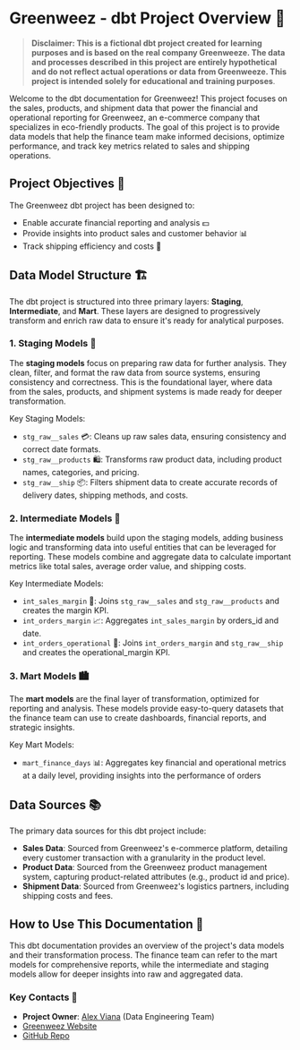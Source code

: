 

# Greenweez - dbt Project Overview 🌿

> **Disclaimer: This is a fictional dbt project created for learning purposes and is based on the real company Greenweeze. The data and processes described in this project are entirely hypothetical and do not reflect actual operations or data from Greenweeze. This project is intended solely for educational and training purposes**.

Welcome to the dbt documentation for Greenweez! This project focuses on the sales, products, and shipment data that power the financial and operational reporting for Greenweez, an e-commerce company that specializes in eco-friendly products. The goal of this project is to provide data models that help the finance team make informed decisions, optimize performance, and track key metrics related to sales and shipping operations.

## Project Objectives 🎯

The Greenweez dbt project has been designed to:

- Enable accurate financial reporting and analysis 💵
- Provide insights into product sales and customer behavior 📊
- Track shipping efficiency and costs 🚚

## Data Model Structure 🏗️

The dbt project is structured into three primary layers: **Staging**, **Intermediate**, and **Mart**. These layers are designed to progressively transform and enrich raw data to ensure it's ready for analytical purposes.

### 1. Staging Models 🧹

The **staging models** focus on preparing raw data for further analysis. They clean, filter, and format the raw data from source systems, ensuring consistency and correctness. This is the foundational layer, where data from the sales, products, and shipment systems is made ready for deeper transformation.

Key Staging Models:

- `stg_raw__sales` 💳: Cleans up raw sales data, ensuring consistency and correct date formats.
- `stg_raw__products` 🛍️: Transforms raw product data, including product names, categories, and pricing.
- `stg_raw__ship` 📦: Filters shipment data to create accurate records of delivery dates, shipping methods, and costs.

### 2. Intermediate Models 🔄

The **intermediate models** build upon the staging models, adding business logic and transforming data into useful entities that can be leveraged for reporting. These models combine and aggregate data to calculate important metrics like total sales, average order value, and shipping costs.

Key Intermediate Models:

- `int_sales_margin` 💸: Joins `stg_raw__sales` and `stg_raw__products` and creates the margin KPI.
- `int_orders_margin` 📈: Aggregates `int_sales_margin` by orders_id and date.
- `int_orders_operational` 🚚: Joins `int_orders_margin` and `stg_raw__ship` and creates the operational_margin KPI.

### 3. Mart Models 🏙️

The **mart models** are the final layer of transformation, optimized for reporting and analysis. These models provide easy-to-query datasets that the finance team can use to create dashboards, financial reports, and strategic insights.

Key Mart Models:

- `mart_finance_days` 📊: Aggregates key financial and operational metrics at a daily level, providing insights into the performance of orders

## Data Sources 📚

The primary data sources for this dbt project include:

- **Sales Data**: Sourced from Greenweez's e-commerce platform, detailing every customer transaction with a granularity in the product level.
- **Product Data**: Sourced from the Greenweez product management system, capturing product-related attributes (e.g., product id and price).
- **Shipment Data**: Sourced from Greenweez's logistics partners, including shipping costs and fees.

## How to Use This Documentation 📖

This dbt documentation provides an overview of the project's data models and their transformation process. The finance team can refer to the mart models for comprehensive reports, while the intermediate and staging models allow for deeper insights into raw and aggregated data.

### Key Contacts 📇

- **Project Owner**: [Alex Viana](https://github.com/vianaxabreu) (Data Engineering Team)
- [Greenweez Website](https://www.greenweez.com/)
- [GitHub Repo](https://github.com/vianaxabreu/dbt_day02.git)

